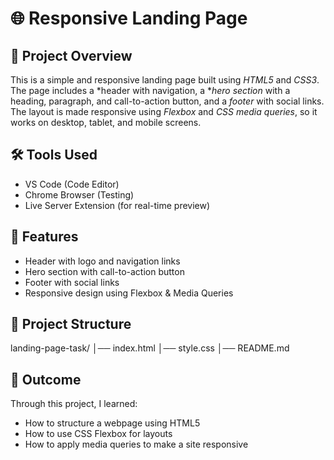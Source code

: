 # 🌐 Responsive Landing Page

## 📌 Project Overview
This is a simple and responsive landing page built using *HTML5* and *CSS3*.  
The page includes a *header with navigation, a **hero section* with a heading, paragraph, and call-to-action button, and a *footer* with social links.  
The layout is made responsive using *Flexbox* and *CSS media queries*, so it works on desktop, tablet, and mobile screens.

## 🛠 Tools Used
- VS Code (Code Editor)  
- Chrome Browser (Testing)  
- Live Server Extension (for real-time preview)  

## 🚀 Features
- Header with logo and navigation links  
- Hero section with call-to-action button  
- Footer with social links  
- Responsive design using Flexbox & Media Queries  

## 📂 Project Structure
landing-page-task/ │── index.html │── style.css │── README.md

## 📖 Outcome
Through this project, I learned:
- How to structure a webpage using HTML5  
- How to use CSS Flexbox for layouts  
- How to apply media queries to make a site responsive